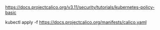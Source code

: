 https://docs.projectcalico.org/v3.11/security/tutorials/kubernetes-policy-basic

kubectl apply -f https://docs.projectcalico.org/manifests/calico.yaml
